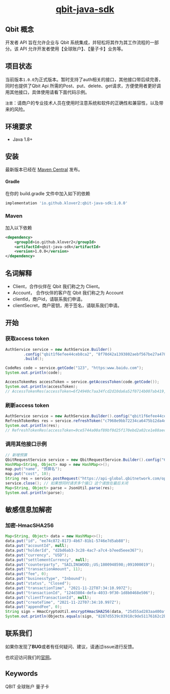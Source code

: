 <p style="text-align: center;">
  <h1 align="center"><a href="javascript:void(0);">qbit-java-sdk</a></h1>
</p>

## Qbit 概念

开发者 API 旨在允许企业与 Qbit 系统集成，并轻松将其作为其工作流程的一部分。该 API 允许开发者使用【全球账户】、【量子卡】业务等。

## 项目状态

当前版本`1.0.0`为正式版本。暂时支持了auth相关的接口，其他接口带后续完善，同时也提供了Qbit Api 所需的Post、put、delete、get请求，方便使用者更好调用其他接口，具体使用请看下面代码示例。

`注意`：请商户的专业技术人员在使用时注意系统和软件的正确性和兼容性，以及带来的风险。

## 环境要求

+ Java 1.8+

## 安装

最新版本已经在 [Maven Central](https://search.maven.org/artifact/io.github.klover2/qbit-java-sdk) 发布。

#### Gradle
在你的 build.gradle 文件中加入如下的依赖

```groovy
implementation 'io.github.klover2:qbit-java-sdk:1.0.0'
```

### Maven
加入以下依赖

```xml
<dependency>
    <groupId>io.github.klover2</groupId>
    <artifactId>qbit-java-sdk</artifactId>
    <version>1.0.0</version>
</dependency>
```

## 名词解释

+ Client，合作伙伴在 Qbit 我们称之为 Client。
+ Account， 合作伙伴的客户在 Qbit 我们称之为 Account
+ clientId，商户id，请联系我们申请。
+ clientSecret，商户密钥，用于签名，请联系我们申请。

## 开始

### 获取access token

```java
AuthService service = new AuthService.Builder()
        .config("qbit1f6efee44ceb8ca2", "8f70d42a1393802aebf567be27a47879", "https://api-global.qbitnetwork.com")
        .build();

CodeRes code = service.getCode("123", "https:www.baidu.com");
System.out.println(code);

AccessTokenRes accessToken = service.getAccessToken(code.getCode());
System.out.println(accessToken);
// AccessTokenRes(accessToken=6f24940c7aa34fcd2d10da6a52f0714b007ab419, refreshToken=c7968e9bb72234ca6475b12da4db8c7a2b8108b2240413c24e0f35f00d32c560, expiresIn=86400, timestamp=1665755612, message=null)
```

### 刷新access token

```java
AuthService service = new AuthService.Builder().config("qbit1f6efee44ceb8ca2", "8f70d42a1393802aebf567be27a47879", "https://api-global.qbitnetwork.com").build();
RefreshTokenRes res = service.refreshToken("c7968e9bb72234ca6475b12da4db8c7a2b8108b2240413c24e0f35f00d32c560");
System.out.println(res);
// RefreshTokenRes(accessToken=9ce5744a00af89bf0d25f170ebd2a02ce1e88aec, expiresIn=86400, timestamp=1665755613, code=null, message=null)
```

### 调用其他接口示例

```java
// 新增预算
QbitRequestService service = new QbitRequestService.Builder().config("6f24940c7aa34fcd2d10da6a52f0714b007ab419").build();
HashMap<String, Object> map = new HashMap<>();
map.put("name", "预算名");
map.put("cost", 10);
String res = service.postRequest("https://api-global.qbitnetwork.com/open-api/v1/budget", map);
service.close(); // 如果想同时请求多个接口 这个请放在最后关闭
Map<String, Object> parse = JsonUtil.parse(res);
System.out.println(parse);
```

## 敏感信息加解密

### 加密-HmacSHA256

```java
Map<String, Object> data = new HashMap<>();
data.put("id", "ee74c872-8173-4b67-81b1-5746e7d5ab88");
data.put("accountId", null);
data.put("holderId", "d2bd6ab3-3c28-4ac7-a7c4-b7eed5eee367");
data.put("currency", "USD");
data.put("settlementCurrency", null);
data.put("counterparty", "SAILINGWOOD;;US;1800948598;;091000019");
data.put("transactionAmount", 11);
data.put("fee", 0);
data.put("businessType", "Inbound");
data.put("status", "Closed");
data.put("transactionTime", "2021-11-22T07:34:10.997Z");
data.put("transactionId", "124d3804-defa-4033-9f30-1d8b0468e506");
data.put("clientTransactionId", null);
data.put("createTime", "2021-11-22T07:34:10.997Z");
data.put("appendFee", 0);
String sign = HmacCryptoUtil.encryptHmacSHA256(data, "25d55ad283aa400af464c76d713c07ad");
System.out.println(Objects.equals(sign, "8287d5539c03918c9de51176162c2bf7065d5a8756b014e3293be1920c20d102"));
```

## 联系我们

如果你发现了**BUG**或者有任何疑问、建议，请通过issue进行反馈。

也欢迎访问我们的[官网](https://www.qbitnetwork.com/#/)。

## Keywords

QBIT 全球账户 量子卡